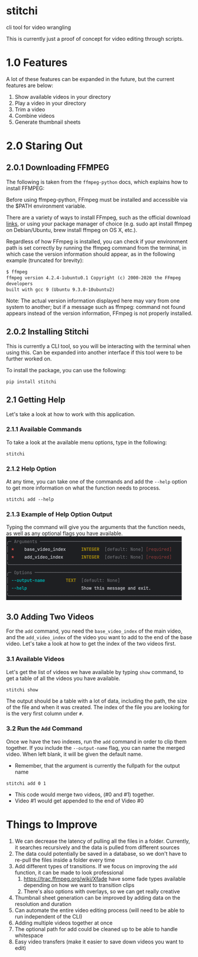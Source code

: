 # stitchi
cli tool for video wrangling

This is currently just a proof of concept for video editing through scripts.

# 1.0 Features
A lot of these features can be expanded in the future, but the current features are below:

1. Show available videos in your directory
2. Play a video in your directory
3. Trim a video
4. Combine videos
5. Generate thumbnail sheets

# 2.0 Staring Out

## 2.0.1 Downloading FFMPEG
The following is taken from the `ffmpeg-python` docs, which explains how to install FFMPEG:

Before using ffmpeg-python, FFmpeg must be installed and accessible via the $PATH environment variable.

There are a variety of ways to install FFmpeg, such as the official download [links](https://ffmpeg.org/download.html), or using your package manager of choice (e.g. sudo apt install ffmpeg on Debian/Ubuntu, brew install ffmpeg on OS X, etc.).

Regardless of how FFmpeg is installed, you can check if your environment path is set correctly by running the ffmpeg command from the terminal, in which case the version information should appear, as in the following example (truncated for brevity):
```shell
$ ffmpeg
ffmpeg version 4.2.4-1ubuntu0.1 Copyright (c) 2000-2020 the FFmpeg developers
built with gcc 9 (Ubuntu 9.3.0-10ubuntu2)
```
Note: The actual version information displayed here may vary from one system to another; but if a message such as ffmpeg: command not found appears instead of the version information, FFmpeg is not properly installed.

## 2.0.2 Installing Stitchi

This is currently a CLI tool, so you will be interacting with the terminal when using this. Can be expanded into
another interface if this tool were to be further worked on.

To install the package, you can use the following:
```shell
pip install stitchi
```

## 2.1 Getting Help
Let's take a look at how to work with this application.

### 2.1.1 Available Commands

To take a look at the available menu options, type in the following:
```shell
stitchi
```
### 2.1.2 Help Option
At any time, you can take one of the commands and add the `--help` option to get more information on what the
function needs to process.

```shell
stitchi add --help
```

### 2.1.3 Example of Help Option Output
Typing the command will give you the arguments that the function needs, as well as any optional flags you 
have available.
![img.png](public/img.png)

## 3.0 Adding Two Videos

For the `add` command, you need the `base_video_index` of the main video, and the `add_video_index` of the video you
want to add to the end of the base video. Let's take a look at how to get the index of the two videos first.

### 3.1 Available Videos
Let's get the list of videos we have available by typing `show` command, to get a table of all the videos
you have available.

```shell
stitchi show
```

The output should be a table with a lot of data, including the path, the size of the file and when it was created.
The index of the file you are looking for is the very first column under `#`.

### 3.2 Run the `Add` Command
Once we have the two indexes, run the `add` command in order to clip them together.
If you include the `--output-name` flag, you can name the merged video.
When left blank, it will be given the default name.

- Remember, that the argument is currently the fullpath for the output name

```shell
stitchi add 0 1
```
- This code would merge two videos, (#0 and #1) together.
- Video #1 would get appended to the end of Video #0

# Things to Improve
1. We can decrease the latency of pulling all the files in a folder. Currently, it searches recursively and the data is pulled from different sources
2. The data could potentially be saved in a database, so we don't have to re-pull the files inside a folder every time
3. Add different types of transitions. If we focus on improving the `add` function, it can be made to look professional
   1. https://trac.ffmpeg.org/wiki/Xfade have some fade types available depending on how we want to transition clips
   2. There's also options with overlays, so we can get really creative
4. Thumbnail sheet generation can be improved by adding data on the resolution and duration
5. Can automate the entire video editing process (will need to be able to run independent of the CLI)
6. Adding multiple videos together at once
7. The optional path for add could be cleaned up to be able to handle whitespace
8. Easy video transfers (make it easier to save down videos you want to edit)
